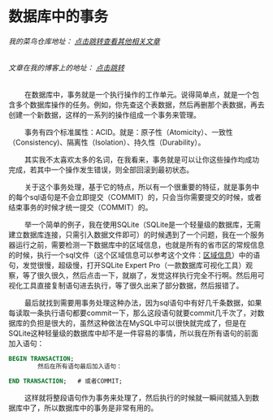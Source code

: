 # 数据库中的事务
###### 我的菜鸟仓库地址： [点击跳转查看其他相关文章](https://github.com/ershing/RookieAngle "菜鸟仓库")
###### 文章在我的博客上的地址： [点击跳转](http://www.ershing.cn/transaction/ "点击我")

        在数据库中，事务就是一个执行操作的工作单元。说得简单点，就是一个包含多个数据库操作的任务。例如，你先查这个表数据，然后再删那个表数据，再去创建一个新数据，这样的一系列的操作组成一个事务来管理。

        事务有四个标准属性：ACID。就是：原子性（Atomicity）、一致性（Consistency)、隔离性（Isolation）、持久性（Durability）。

        其实我不太喜欢太多的名词，在我看来，事务就是可以让你这些操作均成功完成，若其中一个操作发生错误，则全部回滚到最初状态。

        关于这个事务处理，基于它的特点，所以有一个很重要的特征，就是事务中的每个sql语句是不会立即提交（COMMIT）的，只会当你需要提交的时候，或者结束事务的时候才统一提交（COMMIT）的。

        举一个简单的例子，我在使用SQLite（SQLite是一个轻量级的数据库，无需建立数据库连接，只需引入数据文件即可）的时候遇到了一个问题，我在一个服务器运行之前，需要检测一下数据库中的区域信息，也就是所有的省市区的常规信息的时候，执行一个sql文件（这个区域信息可以参考这个文件：[区域信息](https://github.com/ershing/RookieAngle/blob/master/database/area.sql)）中的语句，发觉很慢，超级慢，打开SQLite Expert Pro（一款数据库可视化工具）观察，等了很久很久，然后点击一下，就崩了，发觉这样执行完全不行啊。然后用可视化工具直接复制语句进去执行，等了很久出来了部分数据，然后报错了。

        最后就找到需要用事务处理这种办法，因为sql语句中有好几千条数据，如果每读取一条执行语句都要commit一下，那么这段语句就要commit几千次了，对数据库的负担是很大的，虽然这种做法在MySQL中可以很快就完成了，但是在SQLite这种轻量级的数据库中却不是一件容易的事情，所以我在所有语句的前面加入语句：
```sql
BEGIN TRANSACTION;
        然后在所有语句最后加入语句：
```
```sql
END TRANSACTION;   # 或者COMMIT;
```
        这样就将整段语句作为事务来处理了，然后执行的时候就一瞬间就插入到数据库中了，所以数据库中的事务是非常有用的。